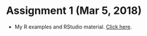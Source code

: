 # Assignment 1 (Mar 5, 2018)

+ My R examples and RStudio material. [Click here](assignment-1.html).
